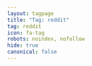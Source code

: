 ```yaml
---
layout: tagpage
title: "Tag: reddit"
tag: reddit
icon: fa-tag
robots: noindex, nofollow
hide: true
canonical: false
---
```

